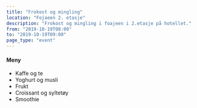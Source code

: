 ```yaml
---
title: "Frokost og mingling"
location: "Fojaeen 2. etasje"
description: "Frokost og mingling i foajeen i 2.etasje på hotellet."
from: "2019-10-19T08:00"
to: "2019-10-19T09:00"
page_type: "event"
---
```


#### Meny 
- Kaffe og te
- Yoghurt og musli
- Frukt
- Croissant og syltetøy
- Smoothie